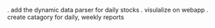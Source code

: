 . add the dynamic data parser for daily stocks
. visulalize on webapp
. create catagory for daily, weekly reports
